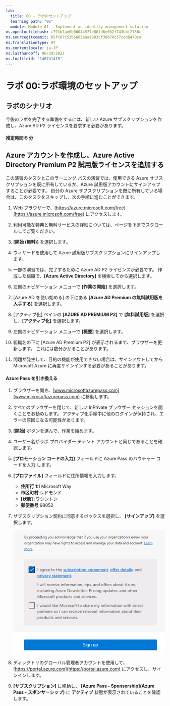 ```yaml
---
lab:
  title: 00 - ラボのセットアップ
  learning path: "01"
  module: Module 01 - Implement an identity management solution
ms.openlocfilehash: c791b7ae0b00044577e88fd6e032f743bbf2788c
ms.sourcegitcommit: b5fc07c53b5663eaa1883cf38b70c57cd88470ca
ms.translationtype: HT
ms.contentlocale: ja-JP
ms.lasthandoff: 06/29/2022
ms.locfileid: "146741415"
---
```

# <a name="lab-00-lab-environment-setup"></a>ラボ 00:ラボ環境のセットアップ

## <a name="lab-scenario"></a>ラボのシナリオ

今後のラボを完了する準備をするには、新しい Azure サブスクリプションを作成し、Azure AD P2 ライセンスを要求する必要があります。

#### <a name="estimated-time-5-minutes"></a>推定時間:5 分

## <a name="create-an-azure-account-and-add-azure-active-directory-premium-p2-trial-licenses"></a>Azure アカウントを作成し、Azure Active Directory Premium P2 試用版ライセンスを追加する

この演習のタスクとこのラーニング パスの演習では、使用できる Azure サブスクリプションを既に所有しているか、Azure 試用版アカウントにサインアップすることが必要です。 自分の Azure サブスクリプションを既に所有している場合は、このタスクをスキップし、次の手順に進むことができます。

1. Web ブラウザーで、[https://azure.microsoft.com/free](https://azure.microsoft.com/free) にアクセスします。

1. 利用可能な特典と無料サービスの詳細については、ページを下までスクロールしてご覧ください。

1. **[開始 (無料)]** を選択します。

1. ウィザードを使用して Azure 試用版サブスクリプションにサインアップします。

1. 一部の演習では、完了するために Azure AD P2 ライセンスが必要です。 作成した組織で、**[Azure Active Directory]** を検索してから選択します。

1. 左側のナビゲーション メニューで **[作業の開始]** を選択します。

1. [Azure AD を使い始める] の下にある **[Azure AD Premium の無料試用版を入手する]** を選択します。

1. [アクティブ化] ペインの **[AZURE AD PREMIUM P2]** で **[無料試用版]** を選択し、**[アクティブ化]** を選択します。

1. 左側のナビゲーション メニューで **[概要]** を選択します。

1. 組織名の下に [Azure AD Premium P2] が表示されるまで、ブラウザーを更新します。 これには数分かかることがあります。

1. 問題が発生して、目的の機能が使用できない場合は、サインアウトしてから Microsoft Azure に再度サインインする必要があることがあります。

#### <a name="redeem-azure-pass"></a>Azure Pass を引き換える

1. ブラウザーを開き、[www.microsoftazurepass.com](www.microsoftazurepass.com) に移動します。

1. すべてのブラウザーを閉じて、新しい InPrivate ブラウザー セッションを開くことをお勧めします。 アクティブ化手順中に他のログインが保持され、エラーの原因になる可能性があります。

1. **[開始]** ボタンを選んで、作業を始めます。

1. ユーザー名がラボ プロバイダー テナント アカウントと同じであることを確認します。

1. **[プロモーション コードの入力]** フィールドに Azure Pass のバウチャー コードを入力 します。 

1. **[プロファイル]** フィールドに住所情報を入力します。
    - **住所行 1**:1 Microsoft Way
    - **市区町村**:レドモンド
    - **[状態]** :ワシントン
    - **郵便番号**:98052

1. サブスクリプション契約に同意するボックスを選択し、 **[サインアップ]** を選択します。

    ![サブスクリプション契約に同意してサインアップする](media/azurepassactivation.png)

1. ディレクトリのグローバル管理者アカウントを使用して、[https://portal.azure.com](https://portal.azure.com) にアクセスし、サインインします。

1. **[サブスクリプション]** に移動し、 **[Azure Pass - Sponsorship]\(Azure Pass - スポンサーシップ\)** に **アクティブ** 状態が表示されていることを確認します。 
